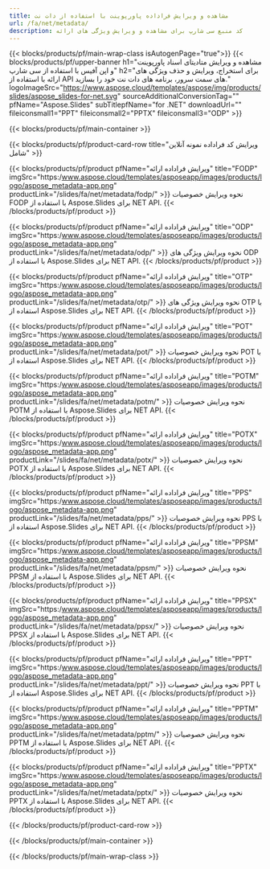 ```yaml
---
title: مشاهده و ویرایش فراداده پاورپوینت با استفاده از دات نت
url: /fa/net/metadata/
description: کد منبع سی شارپ برای مشاهده و ویرایش ویژگی های ارائه
---
```


{{< blocks/products/pf/main-wrap-class isAutogenPage="true">}}
{{< blocks/products/pf/upper-banner h1="مشاهده و ویرایش متادیتای اسناد پاورپوینت و اپن آفیس با استفاده از سی شارپ" h2="برای استخراج، ویرایش و حذف ویژگی های ارائه با استفاده از API های سمت سرور، برنامه های دات نت خود را بسازید." logoImageSrc="https://www.aspose.cloud/templates/aspose/img/products/slides/aspose_slides-for-net.svg" sourceAdditionalConversionTag="" pfName="Aspose.Slides" subTitlepfName="for .NET" downloadUrl="" fileiconsmall1="PPT" fileiconsmall2="PPTX" fileiconsmall3="ODP" >}}

{{< blocks/products/pf/main-container >}}

{{< blocks/products/pf/product-card-row title="ویرایش کد فراداده نمونه آنلاین شامل" >}}

{{< blocks/products/pf/product pfName="ویرایش فراداده ارائه" title="FODP" imgSrc="https:/www.aspose.cloud/templates/asposeapp/images/products/logo/aspose_metadata-app.png" productLink="/slides/fa/net/metadata/fodp/" >}}
نحوه ویرایش خصوصیات FODP با استفاده از Aspose.Slides برای NET API.
{{< /blocks/products/pf/product >}}

{{< blocks/products/pf/product pfName="ویرایش فراداده ارائه" title="ODP" imgSrc="https:/www.aspose.cloud/templates/asposeapp/images/products/logo/aspose_metadata-app.png" productLink="/slides/fa/net/metadata/odp/" >}}
نحوه ویرایش ویژگی های ODP با استفاده از Aspose.Slides برای NET API.
{{< /blocks/products/pf/product >}}

{{< blocks/products/pf/product pfName="ویرایش فراداده ارائه" title="OTP" imgSrc="https:/www.aspose.cloud/templates/asposeapp/images/products/logo/aspose_metadata-app.png" productLink="/slides/fa/net/metadata/otp/" >}}
نحوه ویرایش ویژگی های OTP با استفاده از Aspose.Slides برای NET API.
{{< /blocks/products/pf/product >}}

{{< blocks/products/pf/product pfName="ویرایش فراداده ارائه" title="POT" imgSrc="https:/www.aspose.cloud/templates/asposeapp/images/products/logo/aspose_metadata-app.png" productLink="/slides/fa/net/metadata/pot/" >}}
نحوه ویرایش خصوصیات POT با استفاده از Aspose.Slides برای NET API.
{{< /blocks/products/pf/product >}}

{{< blocks/products/pf/product pfName="ویرایش فراداده ارائه" title="POTM" imgSrc="https:/www.aspose.cloud/templates/asposeapp/images/products/logo/aspose_metadata-app.png" productLink="/slides/fa/net/metadata/potm/" >}}
نحوه ویرایش خصوصیات POTM با استفاده از Aspose.Slides برای NET API.
{{< /blocks/products/pf/product >}}

{{< blocks/products/pf/product pfName="ویرایش فراداده ارائه" title="POTX" imgSrc="https:/www.aspose.cloud/templates/asposeapp/images/products/logo/aspose_metadata-app.png" productLink="/slides/fa/net/metadata/potx/" >}}
نحوه ویرایش خصوصیات POTX با استفاده از Aspose.Slides برای NET API.
{{< /blocks/products/pf/product >}}

{{< blocks/products/pf/product pfName="ویرایش فراداده ارائه" title="PPS" imgSrc="https:/www.aspose.cloud/templates/asposeapp/images/products/logo/aspose_metadata-app.png" productLink="/slides/fa/net/metadata/pps/" >}}
نحوه ویرایش خصوصیات PPS با استفاده از Aspose.Slides برای NET API.
{{< /blocks/products/pf/product >}}

{{< blocks/products/pf/product pfName="ویرایش فراداده ارائه" title="PPSM" imgSrc="https:/www.aspose.cloud/templates/asposeapp/images/products/logo/aspose_metadata-app.png" productLink="/slides/fa/net/metadata/ppsm/" >}}
نحوه ویرایش خصوصیات PPSM با استفاده از Aspose.Slides برای NET API.
{{< /blocks/products/pf/product >}}

{{< blocks/products/pf/product pfName="ویرایش فراداده ارائه" title="PPSX" imgSrc="https:/www.aspose.cloud/templates/asposeapp/images/products/logo/aspose_metadata-app.png" productLink="/slides/fa/net/metadata/ppsx/" >}}
نحوه ویرایش خصوصیات PPSX با استفاده از Aspose.Slides برای NET API.
{{< /blocks/products/pf/product >}}

{{< blocks/products/pf/product pfName="ویرایش فراداده ارائه" title="PPT" imgSrc="https:/www.aspose.cloud/templates/asposeapp/images/products/logo/aspose_metadata-app.png" productLink="/slides/fa/net/metadata/ppt/" >}}
نحوه ویرایش خصوصیات PPT با استفاده از Aspose.Slides برای NET API.
{{< /blocks/products/pf/product >}}

{{< blocks/products/pf/product pfName="ویرایش فراداده ارائه" title="PPTM" imgSrc="https:/www.aspose.cloud/templates/asposeapp/images/products/logo/aspose_metadata-app.png" productLink="/slides/fa/net/metadata/pptm/" >}}
نحوه ویرایش خصوصیات PPTM با استفاده از Aspose.Slides برای NET API.
{{< /blocks/products/pf/product >}}

{{< blocks/products/pf/product pfName="ویرایش فراداده ارائه" title="PPTX" imgSrc="https:/www.aspose.cloud/templates/asposeapp/images/products/logo/aspose_metadata-app.png" productLink="/slides/fa/net/metadata/pptx/" >}}
نحوه ویرایش خصوصیات PPTX با استفاده از Aspose.Slides برای NET API.
{{< /blocks/products/pf/product >}}



{{< /blocks/products/pf/product-card-row >}}

{{< /blocks/products/pf/main-container >}}
    
{{< /blocks/products/pf/main-wrap-class >}}